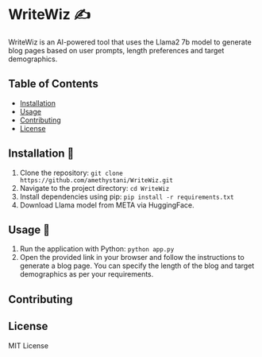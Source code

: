 # WriteWiz ✍️
WriteWiz is an AI-powered tool that uses the Llama2 7b model to generate blog pages based on user prompts, length preferences and target demographics.

## Table of Contents
* [Installation](#installation)
* [Usage](#usage)
* [Contributing](#contributing)
* [License](#license)

## Installation 🔧
1. Clone the repository: `git clone https://github.com/amethystani/WriteWiz.git`
2. Navigate to the project directory: `cd WriteWiz`
3. Install dependencies using pip: `pip install -r requirements.txt`
4. Download Llama model from META via HuggingFace.

## Usage 🚀
1. Run the application with Python: `python app.py`
2. Open the provided link in your browser and follow the instructions to generate a blog page. You can specify the length of the blog and target demographics as per your requirements.

## Contributing
## License
MIT License
